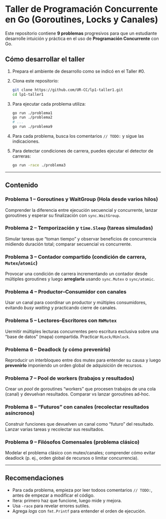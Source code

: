 # Taller de Programación Concurrente en Go (Goroutines, Locks y Canales)

Este repositorio contiene **9 problemas** progresivos para que un estudiante desarrolle intuición y práctica en el uso de **Programación Concurrente** con Go.

## Cómo desarrollar el taller

1. Prepara el ambiente de desarrollo como se indicó en el Taller #0.

2. Clona este repositorio:

    ```bash
    git clone https://github.com/UR-CC/lp1-taller1.git
    cd lp1-taller1
    ```

3. Para ejecutar cada problema utiliza:

    ```bash
    go run ./problema1
    go run ./problema2
    # ...
    go run ./problema9
    ```

4. Para cada problema, busca los comentarios `// TODO:` y sigue las indicaciones.
 
5. Para detectar condiciones de carrera, puedes ejecutar el detector de carreras:

    ```bash
    go run -race ./problema3
    ```

---

## Contenido

### Problema 1 – Goroutines y WaitGroup (Hola desde varios hilos)

Comprender la diferencia entre ejecución secuencial y concurrente, lanzar goroutines y esperar su finalización con `sync.WaitGroup`.

### Problema 2 – Temporización y `time.Sleep` (tareas simuladas)

Simular tareas que “toman tiempo” y observar beneficios de concurrencia midiendo duración total; comparar secuencial vs concurrente.

### Problema 3 – Contador compartido (condición de carrera, `Mutex`/`atomic`)

Provocar una condición de carrera incrementando un contador desde múltiples goroutines y luego **arreglarla** usando `sync.Mutex` o `sync/atomic`.

### Problema 4 – Productor–Consumidor con canales

Usar un canal para coordinar un productor y múltiples consumidores, evitando *busy waiting* y practicando cierre de canales.

### Problema 5 – Lectores–Escritores con `RWMutex`

Uermitir múltiples lecturas concurrentes pero escritura exclusiva sobre una “base de datos” (mapa) compartida. Practicar `RLock/RUnlock`.

### Problema 6 – Deadlock (y cómo prevenirlo)

Reproducir un interbloqueo entre dos mutex para entender su causa y luego **prevenirlo** imponiendo un orden global de adquisición de recursos.

### Problema 7 – Pool de workers (trabajos y resultados)

Crear un *pool* de goroutines “workers” que procesen trabajos de una cola (canal) y devuelvan resultados. Comparar vs lanzar goroutines ad‑hoc.

### Problema 8 – “Futuros” con canales (recolectar resultados asíncronos)

Construir funciones que devuelven un canal como “futuro” del resultado. Lanzar varias tareas y recolectar sus resultados.

### Problema 9 – Filósofos Comensales (problema clásico)

Modelar el problema clásico con mutex/canales; comprender cómo evitar deadlock (p. ej., orden global de recursos o limitar concurrencia).

---

## Recomendaciones

- Para cada problema, empieza por leer todoos comentarios `// TODO:`, antes de empezar a modificar el código.
- Itera: primero haz que funcione, luego mide y mejora.
- Usa `-race` para revelar errores sutiles.
- Agrega *logs* con `fmt.Printf` para entender el orden de ejecución.
